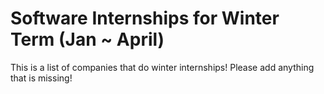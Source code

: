 # Software Internships for Winter Term (Jan ~ April)

This is a list of companies that do winter internships!
Please add anything that is missing!



